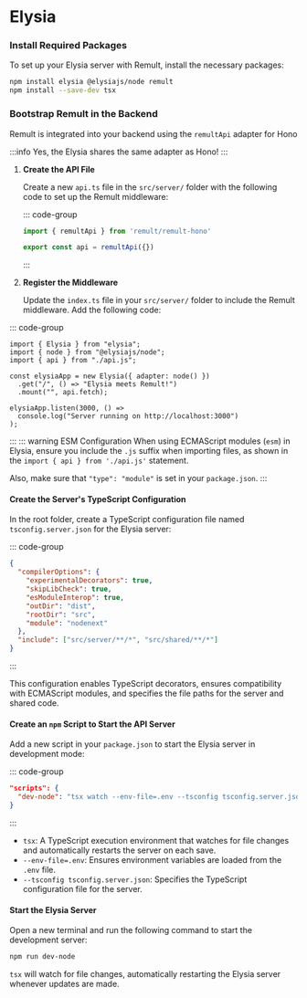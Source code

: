 # Elysia

### Install Required Packages

To set up your Elysia server with Remult, install the necessary packages:

```sh
npm install elysia @elysiajs/node remult
npm install --save-dev tsx
```

### Bootstrap Remult in the Backend

Remult is integrated into your backend using the `remultApi` adapter for Hono

:::info
Yes, the Elysia shares the same adapter as Hono!
:::

1. **Create the API File**

   Create a new `api.ts` file in the `src/server/` folder with the following code to set up the Remult middleware:

   ::: code-group

   ```ts [src/server/api.ts]
   import { remultApi } from 'remult/remult-hono'

   export const api = remultApi({})
   ```

   :::

2. **Register the Middleware**

   Update the `index.ts` file in your `src/server/` folder to include the Remult middleware. Add the following code:

::: code-group

```ts{3,7} [src/server/index.ts]
import { Elysia } from "elysia";
import { node } from "@elysiajs/node";
import { api } from "./api.js";

const elysiaApp = new Elysia({ adapter: node() })
  .get("/", () => "Elysia meets Remult!")
  .mount("", api.fetch);

elysiaApp.listen(3000, () =>
  console.log("Server running on http://localhost:3000")
);

```

:::
::: warning ESM Configuration
When using ECMAScript modules (`esm`) in Elysia, ensure you include the `.js` suffix when importing files, as shown in the `import { api } from './api.js'` statement.

Also, make sure that `"type": "module"` is set in your `package.json`.
:::

#### Create the Server's TypeScript Configuration

In the root folder, create a TypeScript configuration file named `tsconfig.server.json` for the Elysia server:

::: code-group

```json [tsconfig.server.json]
{
  "compilerOptions": {
    "experimentalDecorators": true,
    "skipLibCheck": true,
    "esModuleInterop": true,
    "outDir": "dist",
    "rootDir": "src",
    "module": "nodenext"
  },
  "include": ["src/server/**/*", "src/shared/**/*"]
}
```

:::

This configuration enables TypeScript decorators, ensures compatibility with ECMAScript modules, and specifies the file paths for the server and shared code.

#### Create an `npm` Script to Start the API Server

Add a new script in your `package.json` to start the Elysia server in development mode:

::: code-group

```json [package.json]
"scripts": {
  "dev-node": "tsx watch --env-file=.env --tsconfig tsconfig.server.json src/server"
}
```

:::

- `tsx`: A TypeScript execution environment that watches for file changes and automatically restarts the server on each save.
- `--env-file=.env`: Ensures environment variables are loaded from the `.env` file.
- `--tsconfig tsconfig.server.json`: Specifies the TypeScript configuration file for the server.

#### Start the Elysia Server

Open a new terminal and run the following command to start the development server:

```sh
npm run dev-node
```

`tsx` will watch for file changes, automatically restarting the Elysia server whenever updates are made.
